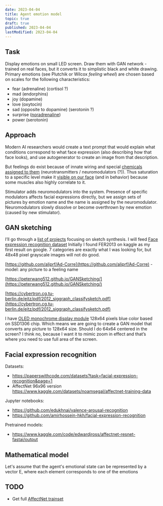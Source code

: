 ```yaml
---
date: 2023-04-04
title: Agent emotion model
topic: true
draft: true
published: 2023-04-04
lastModified: 2023-04-04
---
```


## Task

Display emotions on small LED screen. Draw them with GAN network - trained on real faces, but it converts it to simplistic black and white drawing. Primary emotions (see Plutchik or Wilcox _feeling wheel_) are chosen based on scales for the following characteristics:

- fear (adrenaline) (cortisol ?)
- mad (endorphins)
- joy (dopamine)
- love (oxytocin)
- sad (opposite to dopamine) (serotonin ?)
- surprise ([noradrenaline](https://news.mit.edu/2022/noradrenaline-brain-surprise-0601))
- power (serotonin)


## Approach

Modern AI researchers would create a text prompt that would explain what conditions correspond to what face expression (also describing how that face looks), and use autogenerator to create an image from that description.

But feelings do exist because of innate wiring and special [chemicals assigned to them](https://www.frontiersin.org/articles/10.3389/fpsyg.2020.00021/full) (neurotransmitters / neuromodulators (?)). Thus saturation to a specific level make it [visible on our face](https://www.ncbi.nlm.nih.gov/pmc/articles/PMC4221207/) (and in behavior) because some muscles also highly correlate to it.

Stimulator adds neuromodulators into the system. Presence of specific modulators affects facial expressions directly, but we assign sets of pictures by emotion name and the name is assigned by the neuromodulator. Neuromodulators slowly dissolve or become overthrown by new emotion (caused by new stimulator).


## GAN sketching 

I’ll go through a [list of projects](https://github.com/MarkMoHR/Awesome-Sketch-Synthesis) focusing on sketch synthesis. I will feed [Face expression recognition dataset](https://paperswithcode.com/datasets?task=facial-expression-recognition&page=1) Initially I found FER2013 on kaggle as my first result on google. 7 categories are exactly what I was looking for, but 48x48 pixel grayscale images will not do good.

[https://github.com/aliprf/Ad-Corre](https://github.com/aliprf/Ad-Corre) - model: any picture to a feeling name

[https://peterwang512.github.io/GANSketching/](https://peterwang512.github.io/GANSketching/)

[https://cybertron.cg.tu-berlin.de/eitz/pdf/2012_siggraph_classifysketch.pdf](https://cybertron.cg.tu-berlin.de/eitz/pdf/2012_siggraph_classifysketch.pdf)

I have [OLED monochrome display module](/make/oled-display-ssd1306) 128x64 pixels blue color based on SSD1306 chip. Which means we are going to create a GAN model that converts any picture to 128x64 size. Should I do 64x64 centered in the screen? I think no, because I want it to mimic zoom in effect and that’s where you need to use full area of the screen.



## Facial expression recognition

Datasets:

- https://paperswithcode.com/datasets?task=facial-expression-recognition&page=1
- AffectNet 96x96 version https://www.kaggle.com/datasets/noamsegal/affectnet-training-data

Jupyter notebooks:

- https://github.com/edukhnai/valence-arousal-recognition
- https://github.com/amirhossein-hkh/facial-expression-recognition

Pretrained models:

- https://www.kaggle.com/code/edwardjross/affectnet-resnet-fastai/output


## Mathematical model

Let's assume that the agent's emotional state can be represented by a vector E, where each element corresponds to one of the emotions


## TODO

- Get full [AffectNet trainset](https://mohammadmahoor.com/affectnet/)
